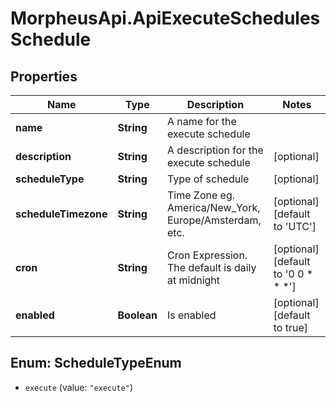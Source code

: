 # MorpheusApi.ApiExecuteSchedulesSchedule

## Properties

Name | Type | Description | Notes
------------ | ------------- | ------------- | -------------
**name** | **String** | A name for the execute schedule | 
**description** | **String** | A description for the execute schedule | [optional] 
**scheduleType** | **String** | Type of schedule | [optional] 
**scheduleTimezone** | **String** | Time Zone eg. America/New_York, Europe/Amsterdam, etc. | [optional] [default to &#39;UTC&#39;]
**cron** | **String** | Cron Expression. The default is daily at midnight | [optional] [default to &#39;0 0 * * *&#39;]
**enabled** | **Boolean** | Is enabled | [optional] [default to true]



## Enum: ScheduleTypeEnum


* `execute` (value: `"execute"`)




